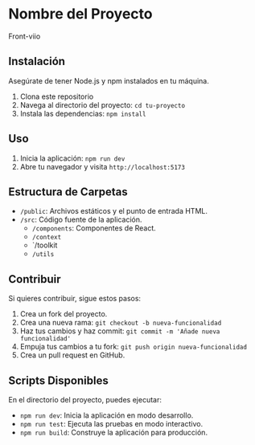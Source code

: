 # Nombre del Proyecto

Front-viio

## Instalación

Asegúrate de tener Node.js y npm instalados en tu máquina.

1. Clona este repositorio
2. Navega al directorio del proyecto: `cd tu-proyecto`
3. Instala las dependencias: `npm install`

## Uso

1. Inicia la aplicación: `npm run dev`
2. Abre tu navegador y visita `http://localhost:5173`

## Estructura de Carpetas

- `/public`: Archivos estáticos y el punto de entrada HTML.
- `/src`: Código fuente de la aplicación.
  - `/components`: Componentes de React.
  - `/context`
  - `/toolkit
  - `/utils`

## Contribuir

Si quieres contribuir, sigue estos pasos:

1. Crea un fork del proyecto.
2. Crea una nueva rama: `git checkout -b nueva-funcionalidad`
3. Haz tus cambios y haz commit: `git commit -m 'Añade nueva funcionalidad'`
4. Empuja tus cambios a tu fork: `git push origin nueva-funcionalidad`
5. Crea un pull request en GitHub.

## Scripts Disponibles

En el directorio del proyecto, puedes ejecutar:

- `npm run dev`: Inicia la aplicación en modo desarrollo.
- `npm run test`: Ejecuta las pruebas en modo interactivo.
- `npm run build`: Construye la aplicación para producción.


